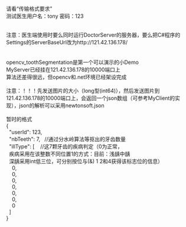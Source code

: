 请看“传输格式要求”<br>测试医生用户名：tony 密码：123<br><br><div>注意：医生端使用时要么同时运行DoctorServer的服务器，要么把C#程序的Settings的ServerBaseUrl改为http://121.42.136.178/</div><br><br><div>opencv_toothSegmentation是第一个可以演示的小Demo</div><div>MyServer已经挂在121.42.136.178的10000端口上</div><div>算法还差得很远，但opencv和.net环境已经架设完成</div><div><br></div><div>注意：！！！先发送图片的大小（long型(int64)），然后发送图片到121.42.136.178的10000端口上，会返回一个json数组（可参考MyClient的实现），json的解析可以采用newtonsoft.json</div><div><br></div><div>暂时的格式</div><div>{</div><div>&nbsp; "userId": 123,</div><div>&nbsp; "nbTeeth": 7, &nbsp; //通过分水岭算法等抠出的牙齿数量</div><div>&nbsp; "illType": [ &nbsp; &nbsp;//这7颗牙齿的疾病判定（0为正常，</div><div>&nbsp; 疾病采用在该整数不同位置1的方式：目前：浅龋中龋</div><div>&nbsp; 深龋采用int低三位，可分别按位与(&amp;) 1 2和4获得该标志位的信息）</div><div>&nbsp; &nbsp; 0,</div><div>&nbsp; &nbsp; 0,</div><div>&nbsp; &nbsp; 0,</div><div>&nbsp; &nbsp; 0,</div><div>&nbsp; &nbsp; 0,</div><div>&nbsp; &nbsp; 0,</div><div>&nbsp; &nbsp; 0</div><div>&nbsp; ]</div><div>}</div>
